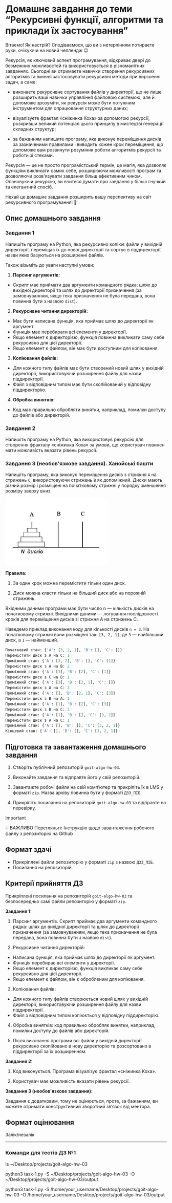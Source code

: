 # Домашнє завдання до теми “Рекурсивні функції, алгоритми та приклади їх застосування”

Вітаємо! Як настрiй? Сподiваємося, що ви з нетерпiнням потираєте руки, очікуючи на новий челлендж 😉

Рекурсія, як ключовий аспект програмування, відкриває двері до безмежних можливостей та використовується в різноманітних завданнях. Сьогодні ви отримаєте навички створення рекурсивних алгоритмів та вміння застосовувати рекурсивні методи при вирішенні задач, а саме:

- виконаєте рекурсивне сортування файлів у директорії, що не лише розширить ваші навички управління файловою системою, але й допоможе зрозуміти, як рекурсія може бути потужним інструментом для опрацювання структурних даних;

- візуалізуєте фрактал «сніжинка Коха» за допомогою рекурсії, розкривши великий потенціал цього принципу в мистецтві генерації складних структур;

- за бажанням напишите програму, яка виконує переміщення дисків за зазначеними правилами і виводить кожен крок переміщення, що допоможе вам розвинути розуміння роботи алгоритмів рекурсії та роботи зі стеками.

Рекурсія — це не просто програмістський термін, це магія, яка дозволяє функціям викликати самих себе, розширюючи можливості програм та дозволяючи розв'язувати завдання більш ефективним чином. Опановуючи рекурсію, ви вчитеся думати про завдання у більш гнучкий та елегантний спосіб.

Нехай це домашнє завдання розширить вашу перспективу на світ рекурсивного програмування! 🧠

## Опис домашнього завдання

### Завдання 1

Напишіть програму на Python, яка рекурсивно копіює файли у вихідній директорії, переміщає їх до нової директорії та сортує в піддиректорії, назви яких базуються на розширенні файлів.

Також візьміть до уваги наступні умови:

1. **Парсинг аргументів:**

- Скрипт має приймати два аргументи командного рядка: шлях до вихідної директорії та шлях до директорії призначення (за замовчуванням, якщо тека призначення не була передана, вона повинна бути з назвою `dist`).

2. **Рекурсивне читання директорій:**

- Має бути написана функція, яка приймає шлях до директорії як аргумент.
- Функція має перебирати всі елементи у директорії.
- Якщо елемент є директорією, функція повинна викликати саму себе рекурсивно для цієї директорії.
- Якщо елемент є файлом, він має бути доступним для копіювання.

3. **Копіювання файлів:**

- Для кожного типу файлів має бути створений новий шлях у вихідній директорії, використовуючи розширення файлу для назви піддиректорії.
- Файл з відповідним типом має бути скопійований у відповідну піддиректорію.

4. **Обробка винятків:**

- Код має правильно обробляти винятки, наприклад, помилки доступу до файлів або директорій.

### Завдання 2

Напишіть програму на Python, яка використовує рекурсію для створення фракталу «сніжинка Коха» за умови, що користувач повинен мати можливість вказати рівень рекурсії.

### Завдання 3 (необов'язкове завдання). Ханойські башти

Напишіть програму, яка виконує переміщення дисків з стрижня `А` на стрижень `С`, використовуючи стрижень `В` як допоміжний. Диски мають різний розмір і розміщені на початковому стрижні у порядку зменшення розміру зверху вниз.

![Image](./assets/disks.png)

**Правила:**

1. За один крок можна перемістити тільки один диск.

2. Диск можна класти тільки на більший диск або на порожній стрижень.

Вхідними даними програми має бути число n — кількість дисків на початковому стрижні. Вихідними даними — логування послідовності кроків для переміщення дисків зі стрижня А на стрижень С.

Наведемо приклад виконання коду для кількості дисків `n = 3`. На початковому стрижні вони розміщені так: `[3, 2, 1]`, де `3` — найбільший диск, а `1` — найменший.

```Python
Початковий стан: {'A': [3, 2, 1], 'B': [], 'C': []}
Перемістити диск з A на C: 1
Проміжний стан: {'A': [3, 2], 'B': [], 'C': [1]}
Перемістити диск з A на B: 2
Проміжний стан: {'A': [3], 'B': [2], 'C': [1]}
Перемістити диск з C на B: 1
Проміжний стан: {'A': [3], 'B': [2, 1], 'C': []}
Перемістити диск з A на C: 3
Проміжний стан: {'A': [], 'B': [2, 1], 'C': [3]}
Перемістити диск з B на A: 1
Проміжний стан: {'A': [1], 'B': [2], 'C': [3]}
Перемістити диск з B на C: 2
Проміжний стан: {'A': [1], 'B': [], 'C': [3, 2]}
Перемістити диск з A на C: 1
Проміжний стан: {'A': [], 'B': [], 'C': [3, 2, 1]}
Кінцевий стан: {'A': [], 'B': [], 'C': [3, 2, 1]}
```

## Підготовка та завантаження домашнього завдання

1. Створіть публічний репозиторій `goit-algo-hw-03`.

2. Виконайте завдання та відправте його у свій репозиторій.

3. Завантажте робочі файли на свій комп’ютер та прикріпіть їх в LMS у форматі `zip`. Назва архіву повинна бути у форматі `ДЗ3_ПІБ`.

4. Прикріпіть посилання на репозиторій `goit-algo-hw-03` та відправте на перевірку.

> [!IMPORTANT]
>
> 💡 ВАЖЛИВО Перегляньте Інструкцію щодо завантаження робочого файлу з репозиторію на Github

## Формат здачі

- Прикріплені файли репозиторію у форматі `zip` з назвою `ДЗ3_ПІБ`.
- Посилання на репозиторій.

## Критерії прийняття ДЗ

Прикріплені посилання на репозиторій `goit-algo-hw-03` та безпосередньо самі файли репозиторію у форматі `zip`.

**Завдання 1:**

1. Парсинг аргументів. Скрипт приймає два аргументи командного рядка: шлях до вихідної директорії та шлях до директорії призначення (за замовчуванням, якщо тека призначення не була передана, вона повинна бути з назвою `dist`).

2. Рекурсивне читання директорій:

- Написана функція, яка приймає шлях до директорії як аргумент.
- Функція перебирає всі елементи у директорії.
- Якщо елемент є директорією, функція викликає саму себе рекурсивно для цієї директорії.
- Якщо елемент є файлом, він є обробленим для копіювання.

3. Копіювання файлів:

- Для кожного типу файлів створюється новий шлях у вихідній директорії, використовуючи розширення файлу для назви піддиректорії.
- Файл з відповідним типом копіюється у відповідну піддиректорію.

4. Обробка винятків: код правильно обробляє винятки, наприклад, помилки доступу до файлів або директорій.

5. Після виконання програми всі файли у вихідній директорії рекурсивно скопійовано в нову директорію та розсортовано в піддиректорії за їх розширенням.

**Завдання 2:**

1. Код виконується. Програма візуалізує фрактал «сніжинка Коха».

2. Користувач має можливість вказати рівень рекурсії.

**Завдання 3 (необов'язкове завдання):**

Завдання є додатковим, тому не оцінюється, проте, за бажанням, ви можете отримати конструктивний зворотний зв’язок від ментора.

## Формат оцінювання

Залік/незалік

---

### Команди для тестів ДЗ №1

ls ~/Desktop/projects/goit-algo-hw-03

python3 task-1.py -S ~/Desktop/projects/goit-algo-hw-03 -O ~/Desktop/projects/goit-algo-hw-03/output

python3 task-1.py -S /home/your_username/Desktop/projects/goit-algo-hw-03 -O /home/your_username/Desktop/projects/goit-algo-hw-03/output
